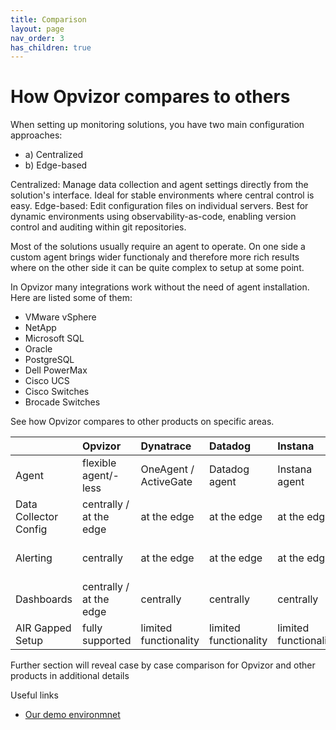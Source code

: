```yaml
---
title: Comparison
layout: page
nav_order: 3
has_children: true
---
```


# How Opvizor compares to others
When setting up monitoring solutions, you have two main configuration approaches:
- a) Centralized
- b) Edge-based

Centralized: Manage data collection and agent settings directly from the solution's interface. Ideal for stable environments where central control is easy.
Edge-based: Edit configuration files on individual servers. Best for dynamic environments using observability-as-code, enabling version control and auditing within git repositories.

Most of the solutions usually require an agent to operate. On one side a custom agent brings wider functionaly and therefore more rich results where on the other side it can be quite complex to setup at some point.

In Opvizor many integrations work without the need of agent installation. Here are listed some of them:
- VMware vSphere
- NetApp
- Microsoft SQL
- Oracle
- PostgreSQL
- Dell PowerMax
- Cisco UCS
- Cisco Switches
- Brocade Switches


See how Opvizor compares to other products on specific areas.

|                       | Opvizor                   | Dynatrace             | Datadog               | Instana               | Netdata                   |
|:----------------------|:--------------------------|:----------------------|:----------------------|:----------------------|:--------------------------|
| Agent                 | flexible agent/-less      | OneAgent / ActiveGate | Datadog agent         | Instana agent         | Netdata agent             |
| Data Collector Config | centrally / at the edge   | at the edge           | at the edge           | at the edge           | centrally / at the edge   |         
| Alerting              | centrally                 | at the edge           | at the edge           | at the edge           | centrally / at the edge   |  
| Dashboards            | centrally / at the edge   | centrally             | centrally             | centrally             | centrally / at the edge   |
| AIR Gapped Setup      | fully supported           | limited functionality | limited functionality | limited functionality | fully supported           |


Further section will reveal case by case comparison for Opvizor and other products in additional details

Useful links

- [Our demo environmnet](https://demoml.codenotary.io/)
